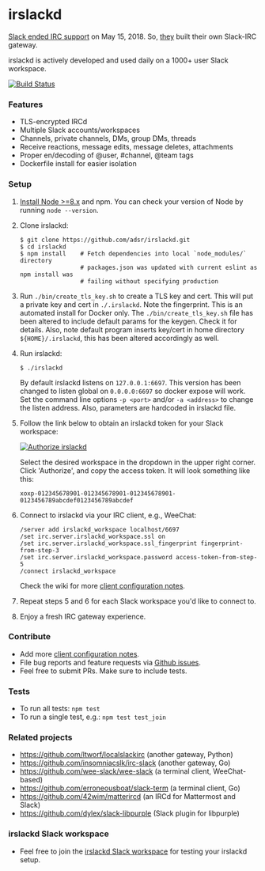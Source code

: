 # irslackd

[Slack ended IRC support][0] on May 15, 2018. So, [they][6] built their own Slack-IRC
gateway.

irslackd is actively developed and used daily on a 1000+ user Slack workspace.

[![Build Status](https://travis-ci.org/adsr/irslackd.svg?branch=master)](https://travis-ci.org/adsr/irslackd)

### Features

* TLS-encrypted IRCd
* Multiple Slack accounts/workspaces
* Channels, private channels, DMs, group DMs, threads
* Receive reactions, message edits, message deletes, attachments
* Proper en/decoding of @user, #channel, @team tags
* Dockerfile install for easier isolation 

### Setup

1. [Install Node >=8.x][1] and npm. You can check your version of Node by
   running `node --version`.

2. Clone irslackd:
    ```
    $ git clone https://github.com/adsr/irslackd.git
    $ cd irslackd
    $ npm install    # Fetch dependencies into local `node_modules/` directory 
                     # packages.json was updated with current eslint as npm install was
                     # failing without specifying production
    ```

3. Run `./bin/create_tls_key.sh` to create a TLS key and cert. This will put
   a private key and cert in `./.irslackd`. Note the fingerprint.
   This is an automated install for Docker only. The `./bin/create_tls_key.sh` file has
   been altered to include default params for the keygen. Check it for details. Also, note
   default program inserts key/cert in home directory `${HOME}/.irslackd`, this has been 
   altered accordingly as well.

4. Run irslackd:
    ```
    $ ./irslackd
    ```

    By default irslackd listens on `127.0.0.1:6697`. This version has been changed
    to listen global on `0.0.0.0:6697` so docker expose will work. Set the command line
    options `-p <port>` and/or `-a <address>` to change the listen address. Also, parameters
    are hardcoded in irslackd file.

5. Follow the link below to obtain an irslackd token for your Slack workspace:

   [![Authorize irslackd](https://platform.slack-edge.com/img/add_to_slack.png)][2]

   Select the desired workspace in the dropdown in the upper right corner. Click
   'Authorize', and copy the access token. It will look something like this:

   `xoxp-012345678901-012345678901-012345678901-0123456789abcdef0123456789abcdef`

6. Connect to irslackd via your IRC client, e.g., WeeChat:
    ```
    /server add irslackd_workspace localhost/6697
    /set irc.server.irslackd_workspace.ssl on
    /set irc.server.irslackd_workspace.ssl_fingerprint fingerprint-from-step-3
    /set irc.server.irslackd_workspace.password access-token-from-step-5
    /connect irslackd_workspace
    ```
    Check the wiki for more [client configuration notes][5].

7. Repeat steps 5 and 6 for each Slack workspace you'd like to connect to.

8. Enjoy a fresh IRC gateway experience.

### Contribute

* Add more [client configuration notes][5].
* File bug reports and feature requests via [Github issues][3].
* Feel free to submit PRs. Make sure to include tests.

### Tests

* To run all tests: `npm test`
* To run a single test, e.g.: `npm test test_join`

### Related projects

* https://github.com/ltworf/localslackirc (another gateway, Python)
* https://github.com/insomniacslk/irc-slack (another gateway, Go)
* https://github.com/wee-slack/wee-slack (a terminal client, WeeChat-based)
* https://github.com/erroneousboat/slack-term (a terminal client, Go)
* https://github.com/42wim/matterircd (an IRCd for Mattermost and Slack)
* https://github.com/dylex/slack-libpurple (Slack plugin for libpurple)

### irslackd Slack workspace

* Feel free to join the [irslackd Slack workspace][4] for testing your
  irslackd setup.

[0]: https://my.slack.com/account/gateways
[1]: https://nodejs.org/
[2]: https://slack.com/oauth/authorize?client_id=2151705565.329118621748&scope=client
[3]: https://github.com/adsr/irslackd/issues
[4]: https://join.slack.com/t/irslackd/shared_invite/enQtNDUzMTgzNzAyNDUxLWVhMzgwMTYyYzczN2Y0ZmIyYmEyZDgwZDk2MTdiZmVjZTJhM2FkMjgzOTEyMmNiNGY2YzU2MzgxZGExYWY3ZDA
[5]: https://github.com/adsr/irslackd/wiki/IRC-Client-Config
[6]: https://github.com/adsr/irslackd
